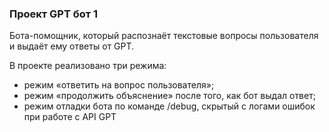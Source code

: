 ### Проект GPT бот 1

Бота-помощник, который распознаёт текстовые 
вопросы пользователя и выдаёт ему ответы от GPT.  

В проекте реализовано три режима: 

- режим «ответить на вопрос пользователя»;  
- режим «продолжить объяснение» после того, как бот 
выдал ответ;  
- режим отладки бота по команде /debug, скрытый 
с логами ошибок при работе с API GPT